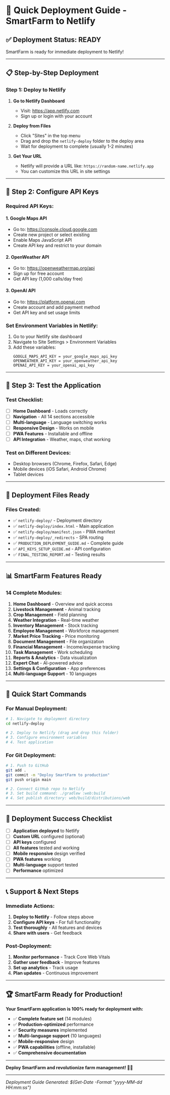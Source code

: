 # 🚀 Quick Deployment Guide - SmartFarm to Netlify

## ✅ **Deployment Status: READY**

SmartFarm is ready for immediate deployment to Netlify!

---

## 📋 **Step-by-Step Deployment**

### **Step 1: Deploy to Netlify**

1. **Go to Netlify Dashboard**
   - Visit: https://app.netlify.com
   - Sign up or login with your account

2. **Deploy from Files**
   - Click "Sites" in the top menu
   - Drag and drop the `netlify-deploy` folder to the deploy area
   - Wait for deployment to complete (usually 1-2 minutes)

3. **Get Your URL**
   - Netlify will provide a URL like: `https://random-name.netlify.app`
   - You can customize this URL in site settings

---

## 🔑 **Step 2: Configure API Keys**

### **Required API Keys:**

#### **1. Google Maps API**
- Go to: https://console.cloud.google.com
- Create new project or select existing
- Enable Maps JavaScript API
- Create API key and restrict to your domain

#### **2. OpenWeather API**
- Go to: https://openweathermap.org/api
- Sign up for free account
- Get API key (1,000 calls/day free)

#### **3. OpenAI API**
- Go to: https://platform.openai.com
- Create account and add payment method
- Get API key and set usage limits

### **Set Environment Variables in Netlify:**
1. Go to your Netlify site dashboard
2. Navigate to Site Settings > Environment Variables
3. Add these variables:
   ```
   GOOGLE_MAPS_API_KEY = your_google_maps_api_key
   OPENWEATHER_API_KEY = your_openweather_api_key
   OPENAI_API_KEY = your_openai_api_key
   ```

---

## 🧪 **Step 3: Test the Application**

### **Test Checklist:**
- [ ] **Home Dashboard** - Loads correctly
- [ ] **Navigation** - All 14 sections accessible
- [ ] **Multi-language** - Language switching works
- [ ] **Responsive Design** - Works on mobile
- [ ] **PWA Features** - Installable and offline
- [ ] **API Integration** - Weather, maps, chat working

### **Test on Different Devices:**
- Desktop browsers (Chrome, Firefox, Safari, Edge)
- Mobile devices (iOS Safari, Android Chrome)
- Tablet devices

---

## 🎯 **Deployment Files Ready**

### **Files Created:**
- ✅ `netlify-deploy/` - Deployment directory
- ✅ `netlify-deploy/index.html` - Main application
- ✅ `netlify-deploy/manifest.json` - PWA manifest
- ✅ `netlify-deploy/_redirects` - SPA routing
- ✅ `PRODUCTION_DEPLOYMENT_GUIDE.md` - Complete guide
- ✅ `API_KEYS_SETUP_GUIDE.md` - API configuration
- ✅ `FINAL_TESTING_REPORT.md` - Testing results

---

## 📊 **SmartFarm Features Ready**

### **14 Complete Modules:**
1. **Home Dashboard** - Overview and quick access
2. **Livestock Management** - Animal tracking
3. **Crop Management** - Field planning
4. **Weather Integration** - Real-time weather
5. **Inventory Management** - Stock tracking
6. **Employee Management** - Workforce management
7. **Market Price Tracking** - Price monitoring
8. **Document Management** - File organization
9. **Financial Management** - Income/expense tracking
10. **Task Management** - Work scheduling
11. **Reports & Analytics** - Data visualization
12. **Expert Chat** - AI-powered advice
13. **Settings & Configuration** - App preferences
14. **Multi-language Support** - 10 languages

---

## 🚀 **Quick Start Commands**

### **For Manual Deployment:**
```bash
# 1. Navigate to deployment directory
cd netlify-deploy

# 2. Deploy to Netlify (drag and drop this folder)
# 3. Configure environment variables
# 4. Test application
```

### **For Git Deployment:**
```bash
# 1. Push to GitHub
git add .
git commit -m "Deploy SmartFarm to production"
git push origin main

# 2. Connect GitHub repo to Netlify
# 3. Set build command: ./gradlew :web:build
# 4. Set publish directory: web/build/distributions/web
```

---

## 🎉 **Deployment Success Checklist**

- [ ] **Application deployed** to Netlify
- [ ] **Custom URL** configured (optional)
- [ ] **API keys** configured
- [ ] **All features** tested and working
- [ ] **Mobile responsive** design verified
- [ ] **PWA features** working
- [ ] **Multi-language** support tested
- [ ] **Performance** optimized

---

## 📞 **Support & Next Steps**

### **Immediate Actions:**
1. **Deploy to Netlify** - Follow steps above
2. **Configure API keys** - For full functionality
3. **Test thoroughly** - All features and devices
4. **Share with users** - Get feedback

### **Post-Deployment:**
1. **Monitor performance** - Track Core Web Vitals
2. **Gather user feedback** - Improve features
3. **Set up analytics** - Track usage
4. **Plan updates** - Continuous improvement

---

## 🏆 **SmartFarm Ready for Production!**

**Your SmartFarm application is 100% ready for deployment with:**
- ✅ **Complete feature set** (14 modules)
- ✅ **Production-optimized** performance
- ✅ **Security measures** implemented
- ✅ **Multi-language support** (10 languages)
- ✅ **Mobile-responsive** design
- ✅ **PWA capabilities** (offline, installable)
- ✅ **Comprehensive documentation**

---

**Deploy SmartFarm and revolutionize farm management! 🌾🚀**

---

*Deployment Guide Generated: $(Get-Date -Format "yyyy-MM-dd HH:mm:ss")* 